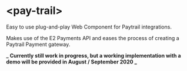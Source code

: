 # \<pay-trail>

Easy to use plug-and-play Web Component for Paytrail integrations.

Makes use of the E2 Payments API and eases the process of creating a Paytrail Payment gateway.

**_ Currently still work in progress, but a working implementation with a demo will be provided in August / September 2020 _**

